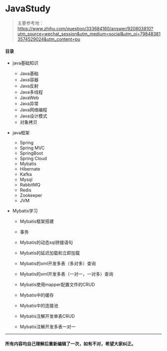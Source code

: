 # JavaStudy
> 主要参考地： https://www.zhihu.com/question/333684160/answer/920803810?utm_source=wechat_session&utm_medium=social&utm_oi=798483813574529024&utm_content=pu 

#### 目录

- java基础知识

  - Java基础
  - Java容器
  - Java反射
  - Java多线程
  - JavaWeb
  - Java异常
  - Java网络编程
  - Java设计模式
  - 对象拷贝

- java框架

  - Spring
  - Spring MVC
  - SpringBoot
  - Spring Cloud
  - Mybatis
  - Hibernate
  - Kafka
  - Mysql
  - RabbitMQ
  - Redis
  - Zookeeper
  - JVM

- Mybatis学习

  - Mybatis框架搭建

  - 事务
  - Mybatis的动态sql拼接语句
  - Mybatis的延迟加载和立即加载
  - Mybatis的xml开发多表（多对多）查询
  - Mybatis的xml开发多表（一对一，一对多）查询
  - Mybatis使用mapper配置文件的CRUD
  - Mybatis中的缓存
  - Mybatis中的连接池
  - Mybatis注解开发单表CRUD
  - Mybatis注解开发多表一对一

***

#### 所有内容均自己理解后重新编辑了一次，如有不对，希望大家纠正。